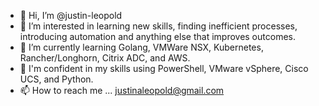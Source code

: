 - 👋 Hi, I’m @justin-leopold
- 👀 I’m interested in learning new skills, finding inefficient processes, introducing automation and anything else that improves outcomes.
- 🌱 I’m currently learning Golang, VMWare NSX, Kubernetes, Rancher/Longhorn, Citrix ADC, and AWS.
- 🌱 I'm confident in my skills using PowerShell, VMware vSphere, Cisco UCS, and Python.
- 📫 How to reach me ... justinaleopold@gmail.com
